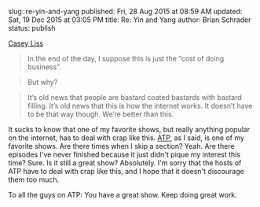 slug: re-yin-and-yang
published: Fri, 28 Aug 2015 at 08:59 AM
updated: Sat, 19 Dec 2015 at 03:05 PM
title: Re: Yin and Yang
author: Brian Schrader
status: publish

[Casey Liss](http://www.caseyliss.com/2015/8/28/yin-and-yang)

> In the end of the day, I suppose this is just the “cost of doing business”.

> But why?

> It’s old news that people are bastard coated bastards with bastard filling. It’s old news that this is how the internet works. It doesn’t have to be that way though. We’re better than this.

It sucks to know that one of my favorite shows, but really anything popular on the internet, has to deal with crap like this. [ATP][1], as I said, is one of my favorite shows. Are there times when I skip a section? Yeah. Are there episodes I've never finished because it just didn't pique my interest this time? Sure. Is it still a great show? Absolutely. I'm sorry that the hosts of ATP have to deal with crap like this, and I hope that it doesn't discourage them too much. 

To all the guys on ATP: You have a great show. Keep doing great work.

[1]: http://atp.fm

